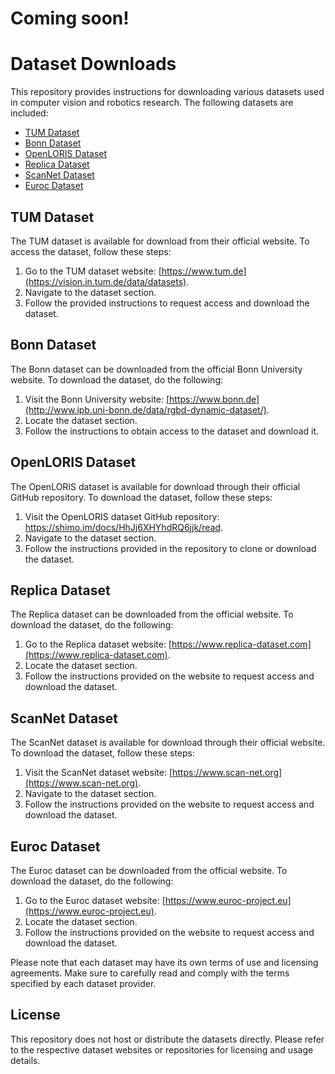 # Coming soon!
# Dataset Downloads

This repository provides instructions for downloading various datasets used in computer vision and robotics research. The following datasets are included:

- [TUM Dataset](#tum-dataset)
- [Bonn Dataset](#bonn-dataset)
- [OpenLORIS Dataset](#openloris-dataset)
- [Replica Dataset](#replica-dataset)
- [ScanNet Dataset](#scannet-dataset)
- [Euroc Dataset](#euroc-dataset)

## TUM Dataset

The TUM dataset is available for download from their official website. To access the dataset, follow these steps:

1. Go to the TUM dataset website: [https://www.tum.de](https://vision.in.tum.de/data/datasets).
2. Navigate to the dataset section.
3. Follow the provided instructions to request access and download the dataset.

## Bonn Dataset

The Bonn dataset can be downloaded from the official Bonn University website. To download the dataset, do the following:

1. Visit the Bonn University website: [https://www.bonn.de](http://www.ipb.uni-bonn.de/data/rgbd-dynamic-dataset/).
2. Locate the dataset section.
3. Follow the instructions to obtain access to the dataset and download it.

## OpenLORIS Dataset

The OpenLORIS dataset is available for download through their official GitHub repository. To download the dataset, follow these steps:

1. Visit the OpenLORIS dataset GitHub repository: https://shimo.im/docs/HhJj6XHYhdRQ6jjk/read.
3. Navigate to the dataset section.
4. Follow the instructions provided in the repository to clone or download the dataset.

## Replica Dataset

The Replica dataset can be downloaded from the official website. To download the dataset, do the following:

1. Go to the Replica dataset website: [https://www.replica-dataset.com](https://www.replica-dataset.com).
2. Locate the dataset section.
3. Follow the instructions provided on the website to request access and download the dataset.

## ScanNet Dataset

The ScanNet dataset is available for download through their official website. To download the dataset, follow these steps:

1. Visit the ScanNet dataset website: [https://www.scan-net.org](https://www.scan-net.org).
2. Navigate to the dataset section.
3. Follow the instructions provided on the website to request access and download the dataset.

## Euroc Dataset

The Euroc dataset can be downloaded from the official website. To download the dataset, do the following:

1. Go to the Euroc dataset website: [https://www.euroc-project.eu](https://www.euroc-project.eu).
2. Locate the dataset section.
3. Follow the instructions provided on the website to request access and download the dataset.

Please note that each dataset may have its own terms of use and licensing agreements. Make sure to carefully read and comply with the terms specified by each dataset provider.

## License

This repository does not host or distribute the datasets directly. Please refer to the respective dataset websites or repositories for licensing and usage details.
